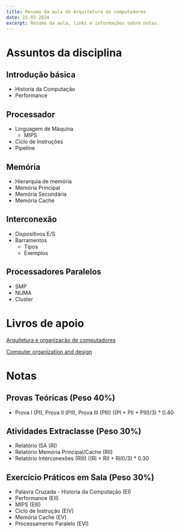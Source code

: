 ```yaml
---
title: Resumo da aula de Arquitetura de computadores
date: 15-03-2024
excerpt: Resumo da aula, links e informações sobre notas.
---
```


# Assuntos da disciplina

## Introdução básica

- Historia da Computação
- Performance

## Processador

- Linguagem de Máquina
  - MIPS
- Ciclo de Instruções
- Pipeline

## Memória

- Hierarquia de memória
- Memória Principal
- Memória Secundária
- Memória Cache

## Interconexão

- Dispositivos E/S
- Barramentos
  - Tipos
  - Exemplos

## Processadores Paralelos

- SMP
- NUMA
- Cluster

# Livros de apoio

[Arquitetura e organização de computadores](https://drive.google.com/file/d/1RFy1pq-JXJxaNBk8Sy8wRkirxkr1P-mx/view?usp=sharing)

[Computer organization and design](https://drive.google.com/file/d/1Lv-TvnWa2ht6pBddc8drLvgTU1pBZJBH/view?usp=sharing)

# Notas

## Provas Teóricas (Peso 40%)

- Prova I (PI), Prova II (PII), Prova III (PIII) ((PI + PII + PIII)/3) \* 0.40

## Atividades Extraclasse (Peso 30%)

- Relatório ISA (RI)
- Relatório Memória Principal/Cache (RII)
- Relatório Interconexões (RIII) ((RI + RII + RIII)/3) \* 0.30

## Exercício Práticos em Sala (Peso 30%)

- Palavra Cruzada - Historia da Computação (EI)
- Performance (EII)
- MIPS (EIII)
- Ciclo de Instrução (EIV)
- Memória Cache (EV)
- Processamento Paralelo (EVI)
